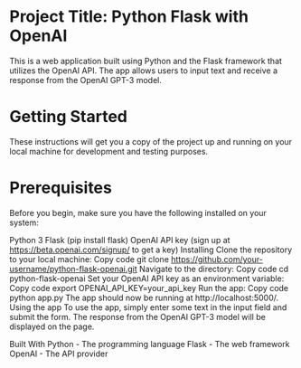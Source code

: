 # Project Title: Python Flask with OpenAI
This is a web application built using Python and the Flask framework that utilizes the OpenAI API. The app allows users to input text and receive a response from the OpenAI GPT-3 model.

# Getting Started
These instructions will get you a copy of the project up and running on your local machine for development and testing purposes.

# Prerequisites
Before you begin, make sure you have the following installed on your system:

Python 3
Flask (pip install flask)
OpenAI API key (sign up at https://beta.openai.com/signup/ to get a key)
Installing
Clone the repository to your local machine:
Copy code
git clone https://github.com/your-username/python-flask-openai.git
Navigate to the directory:
Copy code
cd python-flask-openai
Set your OpenAI API key as an environment variable:
Copy code
export OPENAI_API_KEY=your_api_key
Run the app:
Copy code
python app.py
The app should now be running at http://localhost:5000/.
Using the app
To use the app, simply enter some text in the input field and submit the form. The response from the OpenAI GPT-3 model will be displayed on the page.

Built With
Python - The programming language
Flask - The web framework
OpenAI - The API provider
